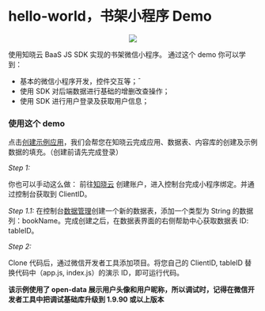 # hello-world，书架小程序 Demo

<p align="center"><img src="../assets/hello-world.png" /></p>

使用知晓云 BaaS JS SDK 实现的书架微信小程序。
通过这个 demo 你可以学到：

- 基本的微信小程序开发，控件交互等；¯
- 使用 SDK 对后端数据进行基础的增删改查操作；
- 使用 SDK 进行用户登录及获取用户信息；


### 使用这个 demo

点击<a href="https://cloud.minapp.com/dashboard/?demo=bookshelf-demo" target="_blank">创建示例应用</a>，我们会帮您在知晓云完成应用、数据表、内容库的创建及示例数据的填充。（创建前请先完成登录）

*Step 1:*

你也可以手动这么做：
前往[知晓云](https://cloud.minapp.com) 创建账户，进入控制台完成小程序绑定。并通过控制台获取到 ClientID。

*Step 1.1:*
在控制台[数据管理](https://cloud.minapp.com/hydrogen/flex/schema/)创建一个新的数据表，添加一个类型为 String 的数据列：bookName。完成创建之后，在数据表界面的右侧帮助中心获取数据表 ID: tableID。

*Step 2:*

Clone 代码后，通过微信开发者工具添加项目。将您自己的 ClientID, tableID 替换代码中（app.js, index.js）的演示 ID，即可运行代码。

**该示例使用了 open-data 展示用户头像和用户昵称，所以调试时，记得在微信开发者工具中把调试基础库升级到 1.9.90 或以上版本**